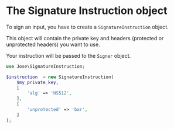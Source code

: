 The Signature Instruction object
================================

To sign an input, you have to create a `SignatureInstruction` object.

This object will contain the private key and headers (protected or unprotected headers) you want to use.

Your instruction will be passed to the `Signer` object.

```php
use Jose\SignatureInstruction;

$instruction  = new SignatureInstruction(
    $my_private_key,
    [
        'alg' => 'HS512',
    ],
    [
        'unprotected' => 'bar',
    ]
);
```
